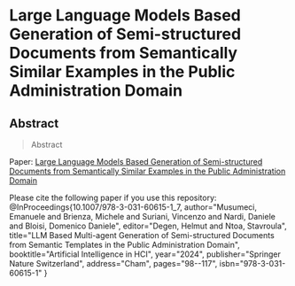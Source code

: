# Large Language Models Based Generation of Semi-structured Documents from Semantically Similar Examples in the Public Administration Domain

## Abstract
> Abstract

[TODO: INSERT LINK TO PAPER]: #

Paper: <a href="https://arxiv.org/abs/2402.14871" target="_blank">Large Language Models Based Generation of Semi-structured Documents from Semantically Similar Examples in the Public Administration Domain</a>

Please cite the following paper if you use this repository:
  @InProceedings{10.1007/978-3-031-60615-1_7,
author="Musumeci, Emanuele
and Brienza, Michele
and Suriani, Vincenzo
and Nardi, Daniele
and Bloisi, Domenico Daniele",
editor="Degen, Helmut
and Ntoa, Stavroula",
title="LLM Based Multi-agent Generation of Semi-structured Documents from Semantic Templates in the Public Administration Domain",
booktitle="Artificial Intelligence in HCI",
year="2024",
publisher="Springer Nature Switzerland",
address="Cham",
pages="98--117",
isbn="978-3-031-60615-1"
}

